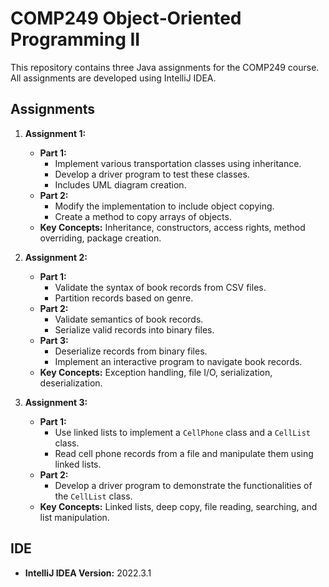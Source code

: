 # COMP249 Object‑Oriented Programming II

This repository contains three Java assignments for the COMP249 course. All assignments are developed using IntelliJ IDEA.

## Assignments

1. **Assignment 1:**
    - **Part 1:**
        - Implement various transportation classes using inheritance.
        - Develop a driver program to test these classes.
        - Includes UML diagram creation.
    - **Part 2:**
        - Modify the implementation to include object copying.
        - Create a method to copy arrays of objects.
    - **Key Concepts:** Inheritance, constructors, access rights, method overriding, package creation.
    
2. **Assignment 2:**
    - **Part 1:**
        - Validate the syntax of book records from CSV files.
        - Partition records based on genre.
    - **Part 2:**
        - Validate semantics of book records.
        - Serialize valid records into binary files.
    - **Part 3:**
        - Deserialize records from binary files.
        - Implement an interactive program to navigate book records.
    - **Key Concepts:** Exception handling, file I/O, serialization, deserialization.
    
3. **Assignment 3:**
    - **Part 1:**
        - Use linked lists to implement a `CellPhone` class and a `CellList` class.
        - Read cell phone records from a file and manipulate them using linked lists.
    - **Part 2:**
        - Develop a driver program to demonstrate the functionalities of the `CellList` class.
    - **Key Concepts:** Linked lists, deep copy, file reading, searching, and list manipulation.

## IDE

- **IntelliJ IDEA Version:** 2022.3.1

